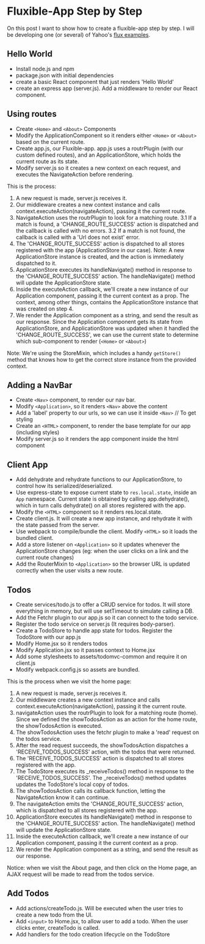 # Fluxible-App Step by Step
On this post I want to show how to create a fluxible-app step by step. I will be developing one (or several) of Yahoo's [flux examples](https://github.com/yahoo/flux-examples).

## Hello World
- Install node.js and npm
- package.json with initial dependencies
- create a basic React component that just renders 'Hello World'
- create an express app (server.js). Add a middleware to render our React component.

## Using routes
- Create `<Home>` and `<About>` Components
- Modify the ApplicationComponent so it renders either `<Home>` or `<About>` based on the current route.
- Create app.js, our Fluxible-app. app.js uses a routrPlugin (with our custom defined routes), and an ApplicationStore, which holds the current route as its state.
- Modify server.js so it creates a new context on each request, and executes the NavigateAction before rendering.

This is the process:
1. A new request is made, server.js receives it.
2. Our middleware creates a new context instance and calls context.executeAction(navigateAction), passing it the current route.
3. NavigateAction uses the routrPlugin to look for a matching route.
  3.1 If a match is found, a 'CHANGE_ROUTE_SUCCESS' action is dispatched and the callback is called with no errors.
  3.2 If a match is not found, the callback is called with a 'Url does not exist' error.
4. The 'CHANGE_ROUTE_SUCCESS' action is dispatched to all stores registered with the app (ApplicationStore in our case).
Note: A new ApplicationStore instance is created, and the action is immediately dispatched to it.
5. ApplicationStore executes its handleNavigate() method in response to the 'CHANGE_ROUTE_SUCCESS' action. The handleNavigate() method will update the ApplicationStore state.
6. Inside the executeAction callback, we'll create a new instance of our Application component, passing it the current context as a prop. The context, among other things, contains the ApplicationStore instance that was created on step 4.
7. We render the Application component as a string, and send the result as our response. 
Since the Application component gets its state from ApplicationStore, and ApplicationStore was updated when it handled the 'CHANGE_ROUTE_SUCCESS', we can use the current state to determine which sub-component to render (`<Home>` or `<About>`)

Note: We're using the StoreMixin, which includes a handy `getStore()` method that knows how to get the correct store instance from the provided context.

## Adding a NavBar
- Create `<Nav>` component, to render our nav bar.
- Modify `<Application>`, so it renders `<Nav>` above the content
- Add a 'label' property to our urls, so we can use it inside `<Nav>`
// To get styling
- Create an `<HTML>` component, to render the base template for our app (including styles)
- Modify server.js so it renders the app component inside the html component

## Client App
- Add dehydrate and rehydrate functions to our ApplicationStore, to control how its serialized/deserialized.
- Use express-state to expose current state to `res.local.state`, inside an `App` namespace. Current state is obtained by calling app.dehydrate(), which in turn calls dehydrate() on all stores registered with the app.
- Modify the `<HTML>` component so it renders res.local.state.
- Create client.js. It will create a new app instance, and rehydrate it with the state passed from the server.
- Use webpack to compile/bundle the client. Modify `<HTML>` so it loads the bundled client.
- Add a store listener on `<Application>` so it updates whenever the ApplicationStore changes (eg: when the user clicks on a link and the current route changes)
- Add the RouterMixin to `<Application>` so the browser URL is updated correctly when the user visits a new route.

## Todos
- Create services/todo.js to offer a CRUD service for todos. It will store everything in memory, but will use setTimeout to simulate calling a DB.
- Add the Fetchr plugin to our app.js so it can connect to the todo service.
- Register the todo service on server.js (It requires body-parser).
- Create a TodoStore to handle app state for todos. Register the TodoStore with our app.js
- Modify Home.jsx so it renders todos
- Modify Application.jsx so it passes context to Home.jsx
- Add some stylesheets to assets/todomvc-common and require it on client.js
- Modify webpack.config.js so assets are bundled.

This is the process when we visit the home page:
1. A new request is made, server.js receives it.
2. Our middleware creates a new context instance and calls context.executeAction(navigateAction), passing it the current route.
2. navigateAction uses the routrPlugin to look for a matching route (home). Since we defined the showTodosAction as an action for the home route, the showTodosAction is executed.
3. The showTodosAction uses the fetchr plugin to make a 'read' request on the todos service.
4. After the read request succeeds, the showTodosAction dispatches a 'RECEIVE_TODOS_SUCCESS' action, with the todos that were returned.
5. The 'RECEIVE_TODOS_SUCCESS' action is dispatched to all stores registered with the app.
6. The TodoStore executes its _receiveTodos() method in response to the 'RECEIVE_TODOS_SUCCESS'. The _receiveTodos() method updates updates the TodoStore's local copy of todos.
7. The showTodosAction calls its callback function, letting the NavigateAction know it can continue.
8. The navigateAction emits the 'CHANGE_ROUTE_SUCCESS' action, which is dispatched to all stores registered with the app.
9. ApplicationStore executes its handleNavigate() method in response to the 'CHANGE_ROUTE_SUCCESS' action. The handleNavigate() method will update the ApplicationStore state.
10. Inside the executeAction callback, we'll create a new instance of our Application component, passing it the current context as a prop.
11. We render the Application component as a string, and send the result as our response. 


Notice: when we visit the About page, and then click on the Home page, an AJAX request will be made to read from the todos service.

## Add Todos
- Add actions/createTodo.js. Will be executed when the user tries to create a new todo from the UI.
- Add `<input>` to Home.jsx, to allow user to add a todo. When the user clicks enter, createTodo is called.
- Add handlers for the todo creation lifecycle on the TodoStore
